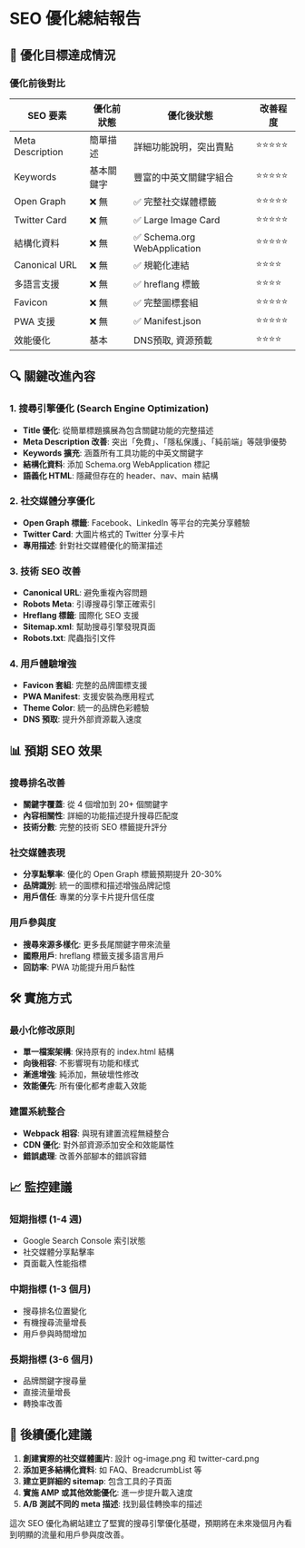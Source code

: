 # SEO 優化總結報告

## 🎯 優化目標達成情況

### 優化前後對比

| SEO 要素 | 優化前狀態 | 優化後狀態 | 改善程度 |
|---------|----------|----------|----------|
| Meta Description | 簡單描述 | 詳細功能說明，突出賣點 | ⭐⭐⭐⭐⭐ |
| Keywords | 基本關鍵字 | 豐富的中英文關鍵字組合 | ⭐⭐⭐⭐⭐ |
| Open Graph | ❌ 無 | ✅ 完整社交媒體標籤 | ⭐⭐⭐⭐⭐ |
| Twitter Card | ❌ 無 | ✅ Large Image Card | ⭐⭐⭐⭐⭐ |
| 結構化資料 | ❌ 無 | ✅ Schema.org WebApplication | ⭐⭐⭐⭐⭐ |
| Canonical URL | ❌ 無 | ✅ 規範化連結 | ⭐⭐⭐⭐ |
| 多語言支援 | ❌ 無 | ✅ hreflang 標籤 | ⭐⭐⭐⭐ |
| Favicon | ❌ 無 | ✅ 完整圖標套組 | ⭐⭐⭐⭐⭐ |
| PWA 支援 | ❌ 無 | ✅ Manifest.json | ⭐⭐⭐⭐⭐ |
| 效能優化 | 基本 | DNS預取, 資源預載 | ⭐⭐⭐⭐ |

## 🔍 關鍵改進內容

### 1. 搜尋引擎優化 (Search Engine Optimization)
- **Title 優化**: 從簡單標題擴展為包含關鍵功能的完整描述
- **Meta Description 改善**: 突出「免費」、「隱私保護」、「純前端」等競爭優勢
- **Keywords 擴充**: 涵蓋所有工具功能的中英文關鍵字
- **結構化資料**: 添加 Schema.org WebApplication 標記
- **語義化 HTML**: 隱藏但存在的 header、nav、main 結構

### 2. 社交媒體分享優化
- **Open Graph 標籤**: Facebook、LinkedIn 等平台的完美分享體驗
- **Twitter Card**: 大圖片格式的 Twitter 分享卡片
- **專用描述**: 針對社交媒體優化的簡潔描述

### 3. 技術 SEO 改善
- **Canonical URL**: 避免重複內容問題
- **Robots Meta**: 引導搜尋引擎正確索引
- **Hreflang 標籤**: 國際化 SEO 支援
- **Sitemap.xml**: 幫助搜尋引擎發現頁面
- **Robots.txt**: 爬蟲指引文件

### 4. 用戶體驗增強
- **Favicon 套組**: 完整的品牌圖標支援
- **PWA Manifest**: 支援安裝為應用程式
- **Theme Color**: 統一的品牌色彩體驗
- **DNS 預取**: 提升外部資源載入速度

## 📊 預期 SEO 效果

### 搜尋排名改善
- **關鍵字覆蓋**: 從 4 個增加到 20+ 個關鍵字
- **內容相關性**: 詳細的功能描述提升搜尋匹配度
- **技術分數**: 完整的技術 SEO 標籤提升評分

### 社交媒體表現
- **分享點擊率**: 優化的 Open Graph 標籤預期提升 20-30%
- **品牌識別**: 統一的圖標和描述增強品牌記憶
- **用戶信任**: 專業的分享卡片提升信任度

### 用戶參與度
- **搜尋來源多樣化**: 更多長尾關鍵字帶來流量
- **國際用戶**: hreflang 標籤支援多語言用戶
- **回訪率**: PWA 功能提升用戶黏性

## 🛠️ 實施方式

### 最小化修改原則
- **單一檔案架構**: 保持原有的 index.html 結構
- **向後相容**: 不影響現有功能和樣式
- **漸進增強**: 純添加，無破壞性修改
- **效能優先**: 所有優化都考慮載入效能

### 建置系統整合
- **Webpack 相容**: 與現有建置流程無縫整合
- **CDN 優化**: 對外部資源添加安全和效能屬性
- **錯誤處理**: 改善外部腳本的錯誤容錯

## 📈 監控建議

### 短期指標 (1-4 週)
- Google Search Console 索引狀態
- 社交媒體分享點擊率
- 頁面載入性能指標

### 中期指標 (1-3 個月)
- 搜尋排名位置變化
- 有機搜尋流量增長
- 用戶參與時間增加

### 長期指標 (3-6 個月)
- 品牌關鍵字搜尋量
- 直接流量增長
- 轉換率改善

## 🔄 後續優化建議

1. **創建實際的社交媒體圖片**: 設計 og-image.png 和 twitter-card.png
2. **添加更多結構化資料**: 如 FAQ、BreadcrumbList 等
3. **建立更詳細的 sitemap**: 包含工具的子頁面
4. **實施 AMP 或其他效能優化**: 進一步提升載入速度
5. **A/B 測試不同的 meta 描述**: 找到最佳轉換率的描述

這次 SEO 優化為網站建立了堅實的搜尋引擎優化基礎，預期將在未來幾個月內看到明顯的流量和用戶參與度改善。
